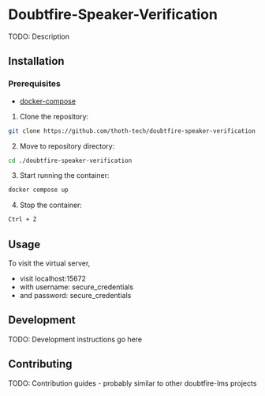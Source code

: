 # Doubtfire-Speaker-Verification

TODO: Description

## Installation

### Prerequisites 

- [docker-compose](https://docs.docker.com/compose/install/)

1. Clone the repository: 

```bash
git clone https://github.com/thoth-tech/doubtfire-speaker-verification.git 
```

2. Move to repository directory: 
```bash
cd ./doubtfire-speaker-verification
```

3. Start running the container: 
```bash
docker compose up 
```
 
4. Stop the container: 
```bash
Ctrl + Z 
```

## Usage

To visit the virtual server, 
- visit localhost:15672
- with username: secure_credentials
- and password: secure_credentials 


## Development

TODO: Development instructions go here

## Contributing

TODO: Contribution guides - probably similar to other doubtfire-lms projects
